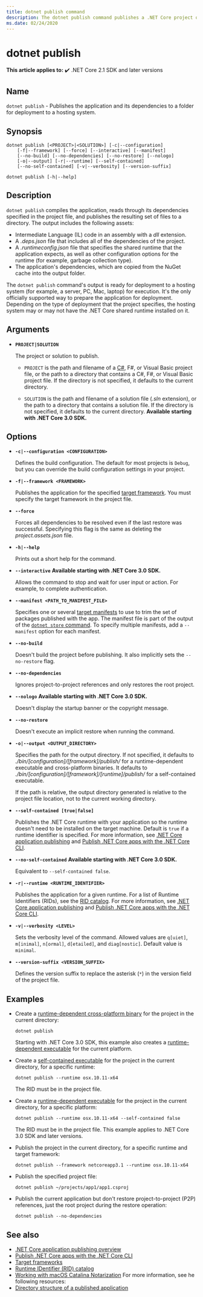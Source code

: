 ```yaml
---
title: dotnet publish command
description: The dotnet publish command publishes a .NET Core project or solution to a directory.
ms.date: 02/24/2020
---
```

# dotnet publish

**This article applies to:** ✔️ .NET Core 2.1 SDK and later versions

## Name

`dotnet publish` - Publishes the application and its dependencies to a folder for deployment to a hosting system.

## Synopsis

```dotnetcli
dotnet publish [<PROJECT>|<SOLUTION>] [-c|--configuration] 
    [-f|--framework] [--force] [--interactive] [--manifest]
    [--no-build] [--no-dependencies] [--no-restore] [--nologo]
    [-o|--output] [-r|--runtime] [--self-contained]
    [--no-self-contained] [-v|--verbosity] [--version-suffix]

dotnet publish [-h|--help]
```

## Description

`dotnet publish` compiles the application, reads through its dependencies specified in the project file, and publishes the resulting set of files to a directory. The output includes the following assets:

- Intermediate Language (IL) code in an assembly with a *dll* extension.
- A *.deps.json* file that includes all of the dependencies of the project.
- A *.runtimeconfig.json* file that specifies the shared runtime that the application expects, as well as other configuration options for the runtime (for example, garbage collection type).
- The application's dependencies, which are copied from the NuGet cache into the output folder.

The `dotnet publish` command's output is ready for deployment to a hosting system (for example, a server, PC, Mac, laptop) for execution. It's the only officially supported way to prepare the application for deployment. Depending on the type of deployment that the project specifies, the hosting system may or may not have the .NET Core shared runtime installed on it.

## Arguments

- **`PROJECT|SOLUTION`**

  The project or solution to publish.
  
  * `PROJECT` is the path and filename of a [C#](csproj.md), F#, or Visual Basic project file, or the path to a directory that contains a C#, F#, or Visual Basic project file. If the directory is not specified, it defaults to the current directory.

  * `SOLUTION` is the path and filename of a solution file (*.sln* extension), or the path to a directory that contains a solution file. If the directory is not specified, it defaults to the current directory. **Available starting with .NET Core 3.0 SDK.** 

## Options

- **`-c|--configuration <CONFIGURATION>`**

  Defines the build configuration. The default for most projects is `Debug`, but you can override the build configuration settings in your project.

- **`-f|--framework <FRAMEWORK>`**

  Publishes the application for the specified [target framework](../../standard/frameworks.md). You must specify the target framework in the project file.

- **`--force`**

  Forces all dependencies to be resolved even if the last restore was successful. Specifying this flag is the same as deleting the *project.assets.json* file.

- **`-h|--help`**

  Prints out a short help for the command.

- **`--interactive`** **Available starting with .NET Core 3.0 SDK.**

  Allows the command to stop and wait for user input or action. For example, to complete authentication. 

- **`--manifest <PATH_TO_MANIFEST_FILE>`**

  Specifies one or several [target manifests](../deploying/runtime-store.md) to use to trim the set of packages published with the app. The manifest file is part of the output of the [`dotnet store` command](dotnet-store.md). To specify multiple manifests, add a `--manifest` option for each manifest.

- **`--no-build`**

  Doesn't build the project before publishing. It also implicitly sets the `--no-restore` flag.

- **`--no-dependencies`**

  Ignores project-to-project references and only restores the root project.

- **`--nologo`** **Available starting with .NET Core 3.0 SDK.**

  Doesn't display the startup banner or the copyright message. 

- **`--no-restore`**

  Doesn't execute an implicit restore when running the command.

- **`-o|--output <OUTPUT_DIRECTORY>`**

  Specifies the path for the output directory. If not specified, it defaults to *./bin/[configuration]/[framework]/publish/* for a runtime-dependent executable and cross-platform binaries. It defaults to *./bin/[configuration]/[framework]/[runtime]/publish/* for a self-contained executable.

  If the path is relative, the output directory generated is relative to the project file location, not to the current working directory.

- **`--self-contained [true|false]`**

  Publishes the .NET Core runtime with your application so the runtime doesn't need to be installed on the target machine. Default is `true` if a runtime identifier is specified. For more information, see [.NET Core application publishing](../deploying/index.md) and [Publish .NET Core apps with the .NET Core CLI](../deploying/deploy-with-cli.md).

- **`--no-self-contained`**  **Available starting with .NET Core 3.0 SDK.**

  Equivalent to `--self-contained false`.

- **`-r|--runtime <RUNTIME_IDENTIFIER>`**

  Publishes the application for a given runtime. For a list of Runtime Identifiers (RIDs), see the [RID catalog](../rid-catalog.md). For more information, see [.NET Core application publishing](../deploying/index.md) and [Publish .NET Core apps with the .NET Core CLI](../deploying/deploy-with-cli.md).

- **`-v|--verbosity <LEVEL>`**

  Sets the verbosity level of the command. Allowed values are `q[uiet]`, `m[inimal]`, `n[ormal]`, `d[etailed]`, and `diag[nostic]`. Default value is `minimal`.

- **`--version-suffix <VERSION_SUFFIX>`**

  Defines the version suffix to replace the asterisk (`*`) in the version field of the project file.

## Examples

- Create a [runtime-dependent cross-platform binary](../deploying/index.md#produce-a-cross-platform-binary) for the project in the current directory:

  ```dotnetcli
  dotnet publish
  ```

  Starting with .NET Core 3.0 SDK, this example also creates a [runtime-dependent executable](../deploying/index.md#publish-runtime-dependent) for the current platform.

- Create a [self-contained executable](../deploying/index.md#publish-self-contained) for the project in the current directory, for a specific runtime:

  ```dotnetcli
  dotnet publish --runtime osx.10.11-x64
  ```

  The RID must be in the project file.

- Create a [runtime-dependent executable](../deploying/index.md#publish-runtime-dependent) for the project in the current directory, for a specific platform:

  ```dotnetcli
  dotnet publish --runtime osx.10.11-x64 --self-contained false
  ```

  The RID must be in the project file. This example applies to .NET Core 3.0 SDK and later versions.

- Publish the project in the current directory, for a specific runtime and target framework:

  ```dotnetcli
  dotnet publish --framework netcoreapp3.1 --runtime osx.10.11-x64
  ```

- Publish the specified project file:

  ```dotnetcli
  dotnet publish ~/projects/app1/app1.csproj
  ```

- Publish the current application but don't restore project-to-project (P2P) references, just the root project during the restore operation:

  ```dotnetcli
  dotnet publish --no-dependencies
  ```

## See also

- [.NET Core application publishing overview](../deploying/index.md)
- [Publish .NET Core apps with the .NET Core CLI](../deploying/deploy-with-cli.md)
- [Target frameworks](../../standard/frameworks.md)
- [Runtime IDentifier (RID) catalog](../rid-catalog.md)
- [Working with macOS Catalina Notarization](../install/macos-notarization-issues.md)
 For more information, see he following resources:
- [Directory structure of a published application](/aspnet/core/hosting/directory-structure)
